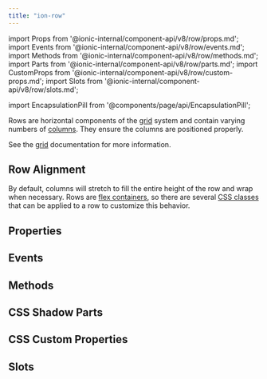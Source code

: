 ```yaml
---
title: "ion-row"
---
```

import Props from '@ionic-internal/component-api/v8/row/props.md';
import Events from '@ionic-internal/component-api/v8/row/events.md';
import Methods from '@ionic-internal/component-api/v8/row/methods.md';
import Parts from '@ionic-internal/component-api/v8/row/parts.md';
import CustomProps from '@ionic-internal/component-api/v8/row/custom-props.md';
import Slots from '@ionic-internal/component-api/v8/row/slots.md';

<head>
  <title>ion-row: Horizontal Row Components of the Grid System</title>
  <meta name="description" content="Rows are horizontal components of the grid system and contain varying numbers of columns. Read our ion-row API Docs for more information on alignment and usage." />
</head>

import EncapsulationPill from '@components/page/api/EncapsulationPill';

<EncapsulationPill type="shadow" />

Rows are horizontal components of the [grid](./grid) system and contain varying numbers of
[columns](./col). They ensure the columns are positioned properly.

See the [grid](./grid) documentation for more information.


## Row Alignment

By default, columns will stretch to fill the entire height of the row and wrap when necessary. Rows are [flex containers](https://developer.mozilla.org/en-US/docs/Glossary/Flex_Container), so there are several [CSS classes](/docs/layout/css-utilities#flex-container-properties) that can be applied to a row to customize this behavior.




## Properties
<Props />

## Events
<Events />

## Methods
<Methods />

## CSS Shadow Parts
<Parts />

## CSS Custom Properties
<CustomProps />

## Slots
<Slots />
